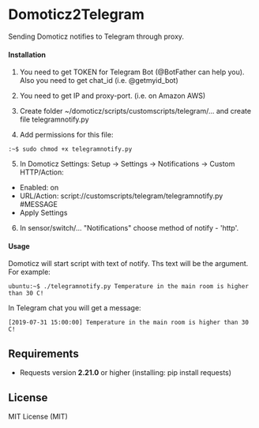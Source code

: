 # Domoticz2Telegram
Sending Domoticz notifies to Telegram through proxy.

#### Installation
1. You need to get TOKEN for Telegram Bot (@BotFather can help you). Also you need to get chat_id (i.e. @getmyid_bot)

2. You need to get IP and proxy-port. (i.e. on Amazon AWS)

3. Create folder ~/domoticz/scripts/customscripts/telegram/... and create file telegramnotify.py

4. Add permissions for this file: 
```
:~$ sudo chmod +x telegramnotify.py
```

5. In Domoticz Settings:
Setup -> Settings -> Notifications -> Custom HTTP/Action:
* Enabled: on
* URL/Action: script://customscripts/telegram/telegramnotify.py #MESSAGE
* Apply Settings

6. In sensor/switch/... "Notifications" choose method of notify - 'http'.

#### Usage
Domoticz will start script with text of notify. Ths text will be the argument.
For example:
```
ubuntu:~$ ./telegramnotify.py Temperature in the main room is higher than 30 C!
```

In Telegram chat you will get a message:
```
[2019-07-31 15:00:00] Temperature in the main room is higher than 30 C!
```

## Requirements
* Requests version **2.21.0** or higher (installing: pip install requests)

## License
MIT License (MIT)
